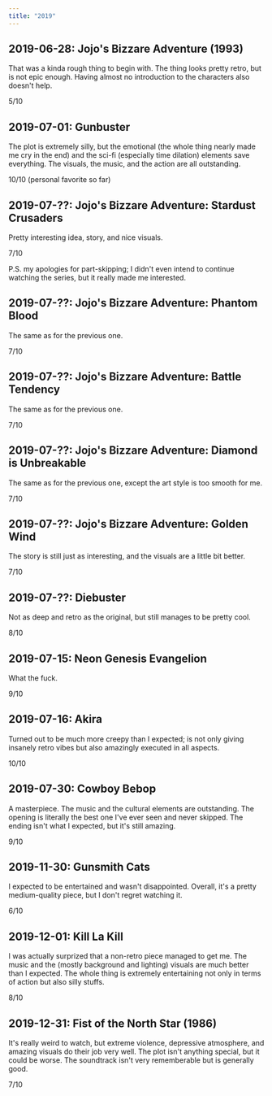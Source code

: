 ```yaml
---
title: "2019"
---
```


## 2019-06-28: Jojo's Bizzare Adventure (1993)

That was a kinda rough thing to begin with. The thing looks pretty
retro, but is not epic enough. Having almost no introduction to the
characters also doesn't help.

5/10

## 2019-07-01: Gunbuster

The plot is extremely silly, but the emotional (the whole thing nearly
made me cry in the end) and the sci-fi (especially time dilation)
elements save everything. The visuals, the music, and the action are
all outstanding.

10/10 (personal favorite so far)

## 2019-07-??: Jojo's Bizzare Adventure: Stardust Crusaders

Pretty interesting idea, story, and nice visuals.

7/10

P.S. my apologies for part-skipping; I didn't even intend to continue
watching the series, but it really made me interested.

## 2019-07-??: Jojo's Bizzare Adventure: Phantom Blood

The same as for the previous one.

7/10

## 2019-07-??: Jojo's Bizzare Adventure: Battle Tendency

The same as for the previous one.

7/10

## 2019-07-??: Jojo's Bizzare Adventure: Diamond is Unbreakable

The same as for the previous one, except the art style is too smooth
for me.

7/10

## 2019-07-??: Jojo's Bizzare Adventure: Golden Wind

The story is still just as interesting, and the visuals are a little
bit better.

7/10

## 2019-07-??: Diebuster

Not as deep and retro as the original, but still manages to be pretty
cool.

8/10

## 2019-07-15: Neon Genesis Evangelion

What the fuck.

9/10

## 2019-07-16: Akira

Turned out to be much more creepy than I expected; is not only giving
insanely retro vibes but also amazingly executed in all aspects.

10/10

## 2019-07-30: Cowboy Bebop

A masterpiece. The music and the cultural elements are outstanding.
The opening is literally the best one I've ever seen and never
skipped. The ending isn't what I expected, but it's still amazing.

9/10

## 2019-11-30: Gunsmith Cats

I expected to be entertained and wasn't disappointed. Overall, it's a
pretty medium-quality piece, but I don't regret watching it.

6/10

## 2019-12-01: Kill La Kill

I was actually surprized that a non-retro piece managed to get me.
The music and the (mostly background and lighting) visuals are much
better than I expected. The whole thing is extremely entertaining not
only in terms of action but also silly stuffs.

8/10

## 2019-12-31: Fist of the North Star (1986)

It's really weird to watch, but extreme violence, depressive
atmosphere, and amazing visuals do their job very well. The plot isn't
anything special, but it could be worse. The soundtrack isn't very
rememberable but is generally good.

7/10
